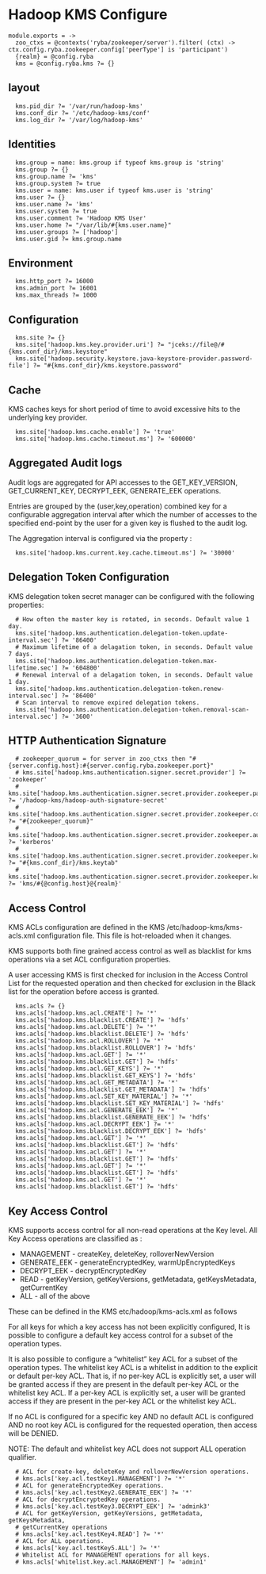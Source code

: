
# Hadoop KMS Configure

    module.exports = ->
      zoo_ctxs = @contexts('ryba/zookeeper/server').filter( (ctx) -> ctx.config.ryba.zookeeper.config['peerType'] is 'participant')
      {realm} = @config.ryba
      kms = @config.ryba.kms ?= {}

## layout

      kms.pid_dir ?= '/var/run/hadoop-kms'
      kms.conf_dir ?= '/etc/hadoop-kms/conf'
      kms.log_dir ?= '/var/log/hadoop-kms'

## Identities

      kms.group = name: kms.group if typeof kms.group is 'string'
      kms.group ?= {}
      kms.group.name ?= 'kms'
      kms.group.system ?= true
      kms.user = name: kms.user if typeof kms.user is 'string'
      kms.user ?= {}
      kms.user.name ?= 'kms'
      kms.user.system ?= true
      kms.user.comment ?= 'Hadoop KMS User'
      kms.user.home ?= "/var/lib/#{kms.user.name}"
      kms.user.groups ?= ['hadoop']
      kms.user.gid ?= kms.group.name

## Environment

      kms.http_port ?= 16000
      kms.admin_port ?= 16001
      kms.max_threads ?= 1000

## Configuration

      kms.site ?= {}
      kms.site['hadoop.kms.key.provider.uri'] ?= "jceks://file@/#{kms.conf_dir}/kms.keystore"
      kms.site['hadoop.security.keystore.java-keystore-provider.password-file'] ?= "#{kms.conf_dir}/kms.keystore.password"

## Cache

KMS caches keys for short period of time to avoid excessive hits to the
underlying key provider.

      kms.site['hadoop.kms.cache.enable'] ?= 'true'
      kms.site['hadoop.kms.cache.timeout.ms'] ?= '600000'

## Aggregated Audit logs

Audit logs are aggregated for API accesses to the GET_KEY_VERSION,
GET_CURRENT_KEY, DECRYPT_EEK, GENERATE_EEK operations.

Entries are grouped by the (user,key,operation) combined key for a configurable
aggregation interval after which the number of accesses to the specified
end-point by the user for a given key is flushed to the audit log.

The Aggregation interval is configured via the property :

      kms.site['hadoop.kms.current.key.cache.timeout.ms'] ?= '30000'

##  Delegation Token Configuration

KMS delegation token secret manager can be configured with the following properties:

      # How often the master key is rotated, in seconds. Default value 1 day.
      kms.site['hadoop.kms.authentication.delegation-token.update-interval.sec'] ?= '86400'
      # Maximum lifetime of a delagation token, in seconds. Default value 7 days.
      kms.site['hadoop.kms.authentication.delegation-token.max-lifetime.sec'] ?= '604800'
      # Renewal interval of a delagation token, in seconds. Default value 1 day.
      kms.site['hadoop.kms.authentication.delegation-token.renew-interval.sec'] ?= '86400'
      # Scan interval to remove expired delegation tokens.
      kms.site['hadoop.kms.authentication.delegation-token.removal-scan-interval.sec'] ?= '3600'

## HTTP Authentication Signature

      # zookeeper_quorum = for server in zoo_ctxs then "#{server.config.host}:#{server.config.ryba.zookeeper.port}"
      # kms.site['hadoop.kms.authentication.signer.secret.provider'] ?= 'zookeeper'
      # kms.site['hadoop.kms.authentication.signer.secret.provider.zookeeper.path'] ?= '/hadoop-kms/hadoop-auth-signature-secret'
      # kms.site['hadoop.kms.authentication.signer.secret.provider.zookeeper.connection.string'] ?= "#{zookeeper_quorum}"
      # kms.site['hadoop.kms.authentication.signer.secret.provider.zookeeper.auth.type'] ?= 'kerberos'
      # kms.site['hadoop.kms.authentication.signer.secret.provider.zookeeper.kerberos.keytab'] ?= "#{kms.conf_dir}/kms.keytab"
      # kms.site['hadoop.kms.authentication.signer.secret.provider.zookeeper.kerberos.principal'] ?= 'kms/#{@config.host}@{realm}'

## Access Control

KMS ACLs configuration are defined in the KMS /etc/hadoop-kms/kms-acls.xml
configuration file. This file is hot-reloaded when it changes.

KMS supports both fine grained access control as well as blacklist for kms
operations via a set ACL configuration properties.

A user accessing KMS is first checked for inclusion in the Access Control List
for the requested operation and then checked for exclusion in the Black list for
the operation before access is granted.

      kms.acls ?= {}
      kms.acls['hadoop.kms.acl.CREATE'] ?= '*'
      kms.acls['hadoop.kms.blacklist.CREATE'] ?= 'hdfs'
      kms.acls['hadoop.kms.acl.DELETE'] ?= '*'
      kms.acls['hadoop.kms.blacklist.DELETE'] ?= 'hdfs'
      kms.acls['hadoop.kms.acl.ROLLOVER'] ?= '*'
      kms.acls['hadoop.kms.blacklist.ROLLOVER'] ?= 'hdfs'
      kms.acls['hadoop.kms.acl.GET'] ?= '*'
      kms.acls['hadoop.kms.blacklist.GET'] ?= 'hdfs'
      kms.acls['hadoop.kms.acl.GET_KEYS'] ?= '*'
      kms.acls['hadoop.kms.blacklist.GET_KEYS'] ?= 'hdfs'
      kms.acls['hadoop.kms.acl.GET_METADATA'] ?= '*'
      kms.acls['hadoop.kms.blacklist.GET_METADATA'] ?= 'hdfs'
      kms.acls['hadoop.kms.acl.SET_KEY_MATERIAL'] ?= '*'
      kms.acls['hadoop.kms.blacklist.SET_KEY_MATERIAL'] ?= 'hdfs'
      kms.acls['hadoop.kms.acl.GENERATE_EEK'] ?= '*'
      kms.acls['hadoop.kms.blacklist.GENERATE_EEK'] ?= 'hdfs'
      kms.acls['hadoop.kms.acl.DECRYPT_EEK'] ?= '*'
      kms.acls['hadoop.kms.blacklist.DECRYPT_EEK'] ?= 'hdfs'
      kms.acls['hadoop.kms.acl.GET'] ?= '*'
      kms.acls['hadoop.kms.blacklist.GET'] ?= 'hdfs'
      kms.acls['hadoop.kms.acl.GET'] ?= '*'
      kms.acls['hadoop.kms.blacklist.GET'] ?= 'hdfs'
      kms.acls['hadoop.kms.acl.GET'] ?= '*'
      kms.acls['hadoop.kms.blacklist.GET'] ?= 'hdfs'
      kms.acls['hadoop.kms.acl.GET'] ?= '*'
      kms.acls['hadoop.kms.blacklist.GET'] ?= 'hdfs'

## Key Access Control

KMS supports access control for all non-read operations at the Key level. All
Key Access operations are classified as :

*   MANAGEMENT - createKey, deleteKey, rolloverNewVersion
*   GENERATE_EEK - generateEncryptedKey, warmUpEncryptedKeys
*   DECRYPT_EEK - decryptEncryptedKey
*   READ - getKeyVersion, getKeyVersions, getMetadata, getKeysMetadata, getCurrentKey
*   ALL - all of the above

These can be defined in the KMS etc/hadoop/kms-acls.xml as follows

For all keys for which a key access has not been explicitly configured, It is
possible to configure a default key access control for a subset of the operation
types.

It is also possible to configure a “whitelist” key ACL for a subset of the
operation types. The whitelist key ACL is a whitelist in addition to the
explicit or default per-key ACL. That is, if no per-key ACL is explicitly set,
a user will be granted access if they are present in the default per-key ACL or
the whitelist key ACL. If a per-key ACL is explicitly set, a user will be
granted access if they are present in the per-key ACL or the whitelist key ACL.

If no ACL is configured for a specific key AND no default ACL is configured AND
no root key ACL is configured for the requested operation, then access will be
DENIED.

NOTE: The default and whitelist key ACL does not support ALL operation qualifier.

      # ACL for create-key, deleteKey and rolloverNewVersion operations.
      # kms.acls['key.acl.testKey1.MANAGEMENT'] ?= '*'
      # ACL for generateEncryptedKey operations.
      # kms.acls['key.acl.testKey2.GENERATE_EEK'] ?= '*'
      # ACL for decryptEncryptedKey operations.
      # kms.acls['key.acl.testKey3.DECRYPT_EEK'] ?= 'admink3'
      # ACL for getKeyVersion, getKeyVersions, getMetadata, getKeysMetadata,
      # getCurrentKey operations
      # kms.acls['key.acl.testKey4.READ'] ?= '*'
      # ACL for ALL operations.
      # kms.acls['key.acl.testKey5.ALL'] ?= '*'
      # Whitelist ACL for MANAGEMENT operations for all keys.
      # kms.acls['whitelist.key.acl.MANAGEMENT'] ?= 'admin1'
